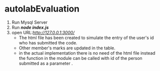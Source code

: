 # autolabEvaluation
1. Run Mysql Server
2. Run **_node index.js_**
3. open URL:_http://127.0.0.1:3000/_  
   * The html file has been created to simulate the entry of the user's id who has submitted the code.
   * Other member's marks are updated in the table.
   * in the actual implementation there is no need of the html file instead the function in the module can be called with id of the person submitted as a parameter .
   
    
